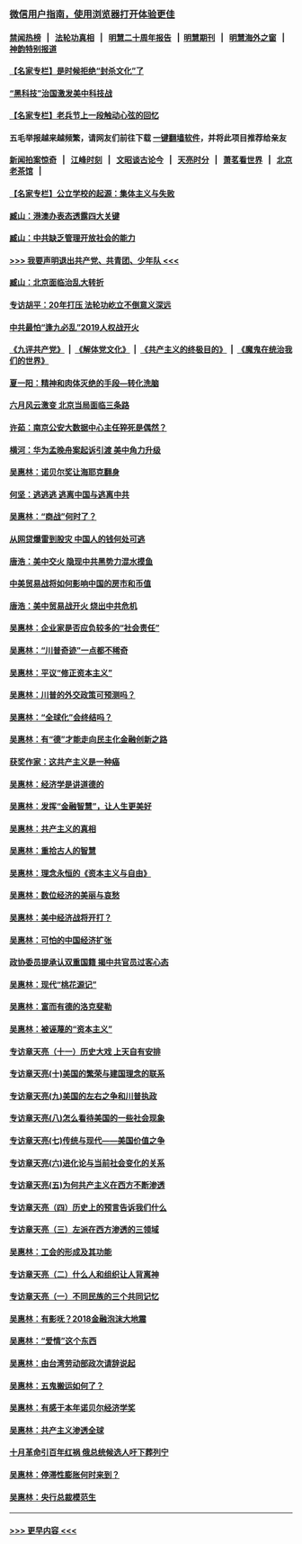 ### [微信用户指南，使用浏览器打开体验更佳](https://github.com/gfw-breaker/banned-news1/blob/master/indexes/wechat-guide.md?t=0)
#### [禁闻热榜](热点新闻.md?t=0)  &nbsp;&nbsp;|&nbsp;&nbsp; [法轮功真相](https://github.com/gfw-breaker/truth/blob/master/README.md?t=0) &nbsp;&nbsp;|&nbsp;&nbsp; [明慧二十周年报告](https://github.com/gfw-breaker/mh-reports/blob/master/README.md?t=0) &nbsp;&nbsp;|&nbsp;&nbsp;[明慧期刊](https://github.com/gfw-breaker/mh-qikan) &nbsp;&nbsp;|&nbsp;&nbsp; [明慧海外之窗](https://github.com/gfw-breaker/mh-news/blob/master/README.md?t=0) &nbsp;&nbsp;|&nbsp;&nbsp; [神韵特别报道](https://github.com/gfw-breaker/mh-news/blob/master/shenyun.md?t=0)
#### [【名家专栏】是时候拒绝“封杀文化”了](../pages/nsc423/n11814093.md?t=02160044) 
#### [“黑科技”治国激发美中科技战](../pages/nsc423/n11638056.md?t=02160044) 
#### [【名家专栏】老兵节上一段触动心弦的回忆](../pages/nsc423/n11646016.md?t=02160044) 
#### 五毛举报越来越频繁，请网友们前往下载 [一键翻墙软件](https://github.com/gfw-breaker/ssr-accounts)，并将此项目推荐给亲友
#### [新闻拍案惊奇](https://github.com/gfw-breaker/banned-news1/blob/master/pages/link4.md) &nbsp;&nbsp;|&nbsp;&nbsp; [江峰时刻](https://github.com/gfw-breaker/banned-news1/blob/master/pages/link4.md) &nbsp;&nbsp;|&nbsp;&nbsp; [文昭谈古论今](https://github.com/gfw-breaker/banned-news1/blob/master/pages/link4.md) &nbsp;&nbsp;|&nbsp;&nbsp; [天亮时分](https://github.com/gfw-breaker/banned-news1/blob/master/pages/link4.md) &nbsp;&nbsp;|&nbsp;&nbsp; [萧茗看世界](https://github.com/gfw-breaker/banned-news1/blob/master/pages/link4.md) &nbsp;&nbsp;|&nbsp;&nbsp; [北京老茶馆](https://github.com/gfw-breaker/banned-news1/blob/master/pages/link4.md) &nbsp;&nbsp;|&nbsp;&nbsp; 
#### [【名家专栏】公立学校的起源：集体主义与失败](../pages/nsc423/n11601833.md?t=02160044) 
#### [臧山：港澳办表态透露四大关键](../pages/nsc423/n11421628.md?t=02160044) 
#### [臧山：中共缺乏管理开放社会的能力](../pages/nsc423/n11407457.md?t=02160044) 
#### [>>> 我要声明退出共产党、共青团、少年队 <<<](https://github.com/begood0513/goodnews/blob/master/quit/letter.md) 
#### [臧山：北京面临治乱大转折](../pages/nsc423/n11406895.md?t=02160044) 
#### [专访胡平：20年打压 法轮功屹立不倒意义深远](../pages/nsc423/n11398800.md?t=02160044) 
#### [中共最怕“逢九必乱”2019人权战开火](../pages/nsc423/n11385248.md?t=02160044) 
#### [《九评共产党》](https://github.com/begood0513/9ping.md/blob/master/README.md) &nbsp;|&nbsp; [《解体党文化》](../../../../jtdwh.md/blob/master/README.md)  &nbsp;|&nbsp; [《共产主义的终极目的》](../../../../gczydzjmd.md/blob/master/README.md) &nbsp;|&nbsp; [《魔鬼在统治我们的世界》](../../../../mgztzwmdsj.md/blob/master/README.md) 
#### [夏一阳：精神和肉体灭绝的手段—转化洗脑](../pages/nsc423/n11368250.md?t=02160044) 
#### [六月风云激变 北京当局面临三条路](../pages/nsc423/n11313668.md?t=02160044) 
#### [许茹：南京公安大数据中心主任猝死是偶然？](../pages/nsc423/n11064744.md?t=02160044) 
#### [横河：华为孟晚舟案起诉引渡 美中角力升级](../pages/nsc423/n11027230.md?t=02160044) 
#### [吴惠林：诺贝尔奖让海耶克翻身](../pages/nsc423/n10890049.md?t=02160044) 
#### [何坚：逃逃逃 逃离中国与逃离中共](../pages/nsc423/n10592891.md?t=02160044) 
#### [吴惠林：“商战”何时了？](../pages/nsc423/n10573558.md?t=02160044) 
#### [从网贷爆雷到股灾 中国人的钱何处可逃](../pages/nsc423/n10572800.md?t=02160044) 
#### [唐浩：美中交火 隐现中共黑势力混水摸鱼](../pages/nsc423/n10544040.md?t=02160044) 
#### [中美贸易战将如何影响中国的房市和币值](../pages/nsc423/n10543697.md?t=02160044) 
#### [唐浩：美中贸易战开火 烧出中共危机](../pages/nsc423/n10540126.md?t=02160044) 
#### [吴惠林：企业家是否应负较多的“社会责任”](../pages/nsc423/n10535022.md?t=02160044) 
#### [吴惠林：“川普奇迹”一点都不稀奇](../pages/nsc423/n10512808.md?t=02160044) 
#### [吴惠林：平议“修正资本主义”](../pages/nsc423/n10495724.md?t=02160044) 
#### [吴惠林：川普的外交政策可预测吗？](../pages/nsc423/n10462387.md?t=02160044) 
#### [吴惠林：“全球化”会终结吗？](../pages/nsc423/n10452838.md?t=02160044) 
#### [吴惠林：有“德”才能走向民主化金融创新之路](../pages/nsc423/n10432292.md?t=02160044) 
#### [获奖作家：这共产主义是一种癌](../pages/nsc423/n10431541.md?t=02160044) 
#### [吴惠林：经济学是讲道德的](../pages/nsc423/n10398014.md?t=02160044) 
#### [吴惠林：发挥“金融智慧”，让人生更美好](../pages/nsc423/n10375019.md?t=02160044) 
#### [吴惠林：共产主义的真相](../pages/nsc423/n10351394.md?t=02160044) 
#### [吴惠林：重拾古人的智慧](../pages/nsc423/n10337691.md?t=02160044) 
#### [吴惠林：理念永恒的《资本主义与自由》](../pages/nsc423/n10316274.md?t=02160044) 
#### [吴惠林：数位经济的美丽与哀愁](../pages/nsc423/n10292946.md?t=02160044) 
#### [吴惠林：美中经济战将开打？](../pages/nsc423/n10258825.md?t=02160044) 
#### [吴惠林：可怕的中国经济扩张](../pages/nsc423/n10219147.md?t=02160044) 
#### [政协委员提承认双重国籍 揭中共官员过客心态](../pages/nsc423/n10208809.md?t=02160044) 
#### [吴惠林：现代“桃花源记”](../pages/nsc423/n10185234.md?t=02160044) 
#### [吴惠林：富而有德的洛克斐勒](../pages/nsc423/n10142264.md?t=02160044) 
#### [吴惠林：被诬蔑的“资本主义”](../pages/nsc423/n10124816.md?t=02160044) 
#### [专访章天亮（十一）历史大戏 上天自有安排](../pages/nsc423/n10094905.md?t=02160044) 
#### [专访章天亮(十)美国的繁荣与建国理念的联系](../pages/nsc423/n10094899.md?t=02160044) 
#### [专访章天亮(九)美国的左右之争和川普执政](../pages/nsc423/n10094889.md?t=02160044) 
#### [专访章天亮(八)怎么看待美国的一些社会现象](../pages/nsc423/n10094857.md?t=02160044) 
#### [专访章天亮(七)传统与现代——美国价值之争](../pages/nsc423/n10093140.md?t=02160044) 
#### [专访章天亮(六)进化论与当前社会变化的关系](../pages/nsc423/n10092036.md?t=02160044) 
#### [专访章天亮(五)为何共产主义在西方不断渗透](../pages/nsc423/n10083620.md?t=02160044) 
#### [专访章天亮（四）历史上的预言告诉我们什么](../pages/nsc423/n10083606.md?t=02160044) 
#### [专访章天亮（三）左派在西方渗透的三领域](../pages/nsc423/n10081115.md?t=02160044) 
#### [吴惠林：工会的形成及其功能](../pages/nsc423/n10080633.md?t=02160044) 
#### [专访章天亮（二）什么人和组织让人背离神](../pages/nsc423/n10076637.md?t=02160044) 
#### [专访章天亮（一）不同民族的三个共同记忆](../pages/nsc423/n10074188.md?t=02160044) 
#### [吴惠林：有影呒？2018金融泡沫大地震](../pages/nsc423/n10040534.md?t=02160044) 
#### [吴惠林：“爱情”这个东西](../pages/nsc423/n10019423.md?t=02160044) 
#### [吴惠林：由台湾劳动部政次请辞说起](../pages/nsc423/n9979679.md?t=02160044) 
#### [吴惠林：五鬼搬运如何了？](../pages/nsc423/n9925338.md?t=02160044) 
#### [吴惠林：有感于本年诺贝尔经济学奖](../pages/nsc423/n9871883.md?t=02160044) 
#### [吴惠林：共产主义渗透全球](../pages/nsc423/n9812748.md?t=02160044) 
#### [十月革命引百年红祸 俄总统候选人吁下葬列宁](../pages/nsc423/n9810182.md?t=02160044) 
#### [吴惠林：停滞性膨胀何时来到？](../pages/nsc423/n9764136.md?t=02160044) 
#### [吴惠林：央行总裁模范生](../pages/nsc423/n9728134.md?t=02160044) 

----
#### [ >>> 更早内容 <<< ](../indexes/nsc423-earlier.md)
